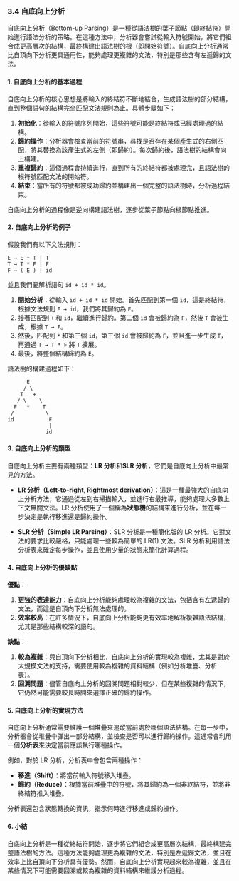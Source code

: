 ### 3.4 自底向上分析

自底向上分析（Bottom-up Parsing）是一種從語法樹的葉子節點（即終結符）開始進行語法分析的策略。在這種方法中，分析器會嘗試從輸入符號開始，將它們組合成更高層次的結構，最終構建出語法樹的根（即開始符號）。自底向上分析通常比自頂向下分析更具通用性，能夠處理更複雜的文法，特別是那些含有左遞歸的文法。

#### 1. 自底向上分析的基本過程

自底向上分析的核心思想是將輸入的終結符不斷地結合，生成語法樹的部分結構，直到整個語句的結構完全匹配文法規則為止。具體步驟如下：

1. **初始化**：從輸入的符號序列開始，這些符號可能是終結符或已經處理過的結構。
2. **歸約操作**：分析器會檢查當前的符號串，尋找是否存在某個產生式的右側匹配，將其替換為該產生式的左側（即歸約）。每次歸約後，語法樹的結構會向上構建。
3. **重複歸約**：這個過程會持續進行，直到所有的終結符都被處理完，且語法樹的根符號匹配文法的開始符。
4. **結束**：當所有的符號都被成功歸約並構建出一個完整的語法樹時，分析過程結束。

自底向上分析的過程像是逆向構建語法樹，逐步從葉子節點向根節點推進。

#### 2. 自底向上分析的例子

假設我們有以下文法規則：
```
E → E + T | T
T → T * F | F
F → ( E ) | id
```

並且我們要解析語句 `id + id * id`。

1. **開始分析**：從輸入 `id + id * id` 開始。首先匹配到第一個 `id`，這是終結符，根據文法規則 `F → id`，我們將其歸約為 `F`。
2. 接著匹配到 `+` 和 `id`，繼續進行歸約。第二個 `id` 會被歸約為 `F`，然後 `T` 會被生成，根據 `T → F`。
3. 然後，匹配到 `*` 和第三個 `id`，第三個 `id` 會被歸約為 `F`，並且進一步生成 `T`，再通過 `T → T * F` 將 `T` 擴展。
4. 最後，將整個結構歸約為 `E`。

語法樹的構建過程如下：
```
      E
     / \
    T   +
   / \    \
  F   *    T
 /          \
id           F
             |
            id
```

#### 3. 自底向上分析的類型

自底向上分析主要有兩種類型：**LR 分析**和**SLR 分析**，它們是自底向上分析中最常見的方法。

- **LR 分析（Left-to-right, Rightmost derivation）**：這是一種最強大的自底向上分析方法，它通過從左到右掃描輸入，並進行右最推導，能夠處理大多數上下文無關文法。LR 分析使用了一個稱為**狀態機**的結構來進行分析，並在每一步決定是執行移進還是歸約操作。
  
- **SLR 分析（Simple LR Parsing）**：SLR 分析是一種簡化版的 LR 分析。它對文法的要求比較嚴格，只能處理一些較為簡單的 LR(1) 文法。SLR 分析利用語法分析表來確定每步操作，並且使用少量的狀態來簡化計算過程。

#### 4. 自底向上分析的優缺點

**優點**：
1. **更強的表達能力**：自底向上分析能夠處理較為複雜的文法，包括含有左遞歸的文法，而這是自頂向下分析無法處理的。
2. **效率較高**：在許多情況下，自底向上分析能夠更有效率地解析複雜語法結構，尤其是那些結構較深的語句。

**缺點**：
1. **較為複雜**：與自頂向下分析相比，自底向上分析的實現較為複雜，尤其是對於大規模文法的支持，需要使用較為複雜的資料結構（例如分析堆疊、分析表）。
2. **回溯問題**：儘管自底向上分析的回溯問題相對較少，但在某些複雜的情況下，它仍然可能需要較長時間來選擇正確的歸約操作。

#### 5. 自底向上分析的實現方法

自底向上分析通常需要維護一個堆疊來追蹤當前處於哪個語法結構。在每一步中，分析器會從堆疊中彈出一部分結構，並檢查是否可以進行歸約操作。這通常會利用一個**分析表**來決定當前應該執行哪種操作。

例如，對於 LR 分析，分析表中會包含兩種操作：
- **移進（Shift）**：將當前輸入符號移入堆疊。
- **歸約（Reduce）**：根據當前堆疊中的符號，將其歸約為一個非終結符，並將非終結符推入堆疊。

分析表還包含狀態轉換的資訊，指示何時進行移進或歸約操作。

#### 6. 小結

自底向上分析是一種從終結符開始，逐步將它們組合成更高層次結構，最終構建完整語法樹的方法。這種方法能夠處理更為複雜的文法，特別是左遞歸文法，並且在效率上比自頂向下分析具有優勢。然而，自底向上分析實現起來較為複雜，並且在某些情況下可能需要回溯或較為複雜的資料結構來維護分析過程。